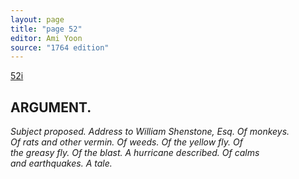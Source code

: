 ```yaml
---
layout: page
title: "page 52"
editor: Ami Yoon
source: "1764 edition"
---
```



[52i]()  

## ARGUMENT.  

*Subject proposed. Address to William Shenstone, Esq. Of monkeys.  
Of rats and other vermin. Of weeds. Of the yellow fly. Of  
the greasy fly. Of the blast. A hurricane described. Of calms  
and earthquakes. A tale.*
